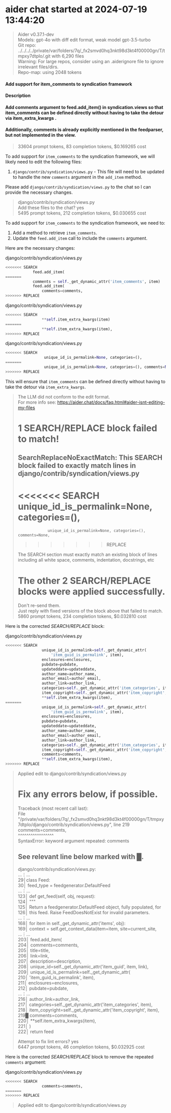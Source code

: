 
# aider chat started at 2024-07-19 13:44:20

> Aider v0.37.1-dev  
> Models: gpt-4o with diff edit format, weak model gpt-3.5-turbo  
> Git repo: ../../../../private/var/folders/7q/_fx2smvd0hq3nkt98d3kt4f00000gn/T/tmpxy7dtplo/.git with 6,290 files  
> Warning: For large repos, consider using an .aiderignore file to ignore irrelevant files/dirs.  
> Repo-map: using 2048 tokens  

#### Add support for item_comments to syndication framework  
#### Description  
#### 	  
#### Add comments argument to feed.add_item() in syndication.views so that item_comments can be defined directly without having to take the detour via item_extra_kwargs .  
#### Additionally, comments is already explicitly mentioned in the feedparser, but not implemented in the view.  
> 33604 prompt tokens, 83 completion tokens, $0.169265 cost  

To add support for `item_comments` to the syndication framework, we will likely need to edit the following files:

1. `django/contrib/syndication/views.py` - This file will need to be updated to handle the new `comments` argument in the `add_item` method.

Please add `django/contrib/syndication/views.py` to the chat so I can provide the necessary changes.

> django/contrib/syndication/views.py  
> Add these files to the chat? yes  
> 5495 prompt tokens, 212 completion tokens, $0.030655 cost  

To add support for `item_comments` to the syndication framework, we need to:

1. Add a method to retrieve `item_comments`.
2. Update the `feed.add_item` call to include the `comments` argument.

Here are the necessary changes:

django/contrib/syndication/views.py
```python
<<<<<<< SEARCH
            feed.add_item(
=======
            comments = self._get_dynamic_attr('item_comments', item)
            feed.add_item(
                comments=comments,
>>>>>>> REPLACE
```

django/contrib/syndication/views.py
```python
<<<<<<< SEARCH
                **self.item_extra_kwargs(item)
=======
                **self.item_extra_kwargs(item),
>>>>>>> REPLACE
```

django/contrib/syndication/views.py
```python
<<<<<<< SEARCH
                 unique_id_is_permalink=None, categories=(),
=======
                 unique_id_is_permalink=None, categories=(), comments=None,
>>>>>>> REPLACE
```

This will ensure that `item_comments` can be defined directly without having to take the detour via `item_extra_kwargs`.

> The LLM did not conform to the edit format.  
> For more info see: https://aider.chat/docs/faq.html#aider-isnt-editing-my-files  
> # 1 SEARCH/REPLACE block failed to match!  
>   
> ## SearchReplaceNoExactMatch: This SEARCH block failed to exactly match lines in django/contrib/syndication/views.py  
> <<<<<<< SEARCH  
>                  unique_id_is_permalink=None, categories=(),  
> =======  
>                  unique_id_is_permalink=None, categories=(), comments=None,  
> >>>>>>> REPLACE  
>   
> The SEARCH section must exactly match an existing block of lines including all white space, comments, indentation, docstrings, etc  
>   
> # The other 2 SEARCH/REPLACE blocks were applied successfully.  
> Don't re-send them.  
> Just reply with fixed versions of the block above that failed to match.  
> 5860 prompt tokens, 234 completion tokens, $0.032810 cost  

Here is the corrected *SEARCH/REPLACE* block:

django/contrib/syndication/views.py
```python
<<<<<<< SEARCH
                unique_id_is_permalink=self._get_dynamic_attr(
                    'item_guid_is_permalink', item),
                enclosures=enclosures,
                pubdate=pubdate,
                updateddate=updateddate,
                author_name=author_name,
                author_email=author_email,
                author_link=author_link,
                categories=self._get_dynamic_attr('item_categories', item),
                item_copyright=self._get_dynamic_attr('item_copyright', item),
                **self.item_extra_kwargs(item),
=======
                unique_id_is_permalink=self._get_dynamic_attr(
                    'item_guid_is_permalink', item),
                enclosures=enclosures,
                pubdate=pubdate,
                updateddate=updateddate,
                author_name=author_name,
                author_email=author_email,
                author_link=author_link,
                categories=self._get_dynamic_attr('item_categories', item),
                item_copyright=self._get_dynamic_attr('item_copyright', item),
                comments=comments,
                **self.item_extra_kwargs(item),
>>>>>>> REPLACE
```

> Applied edit to django/contrib/syndication/views.py  
>  
> # Fix any errors below, if possible.  
>  
> Traceback (most recent call last):  
> File "/private/var/folders/7q/_fx2smvd0hq3nkt98d3kt4f00000gn/T/tmpxy7dtplo/django/contrib/syndication/views.py", line 219  
> comments=comments,  
> ^^^^^^^^^^^^^^^^^  
> SyntaxError: keyword argument repeated: comments  
>  
> ## See relevant line below marked with █.  
>  
> django/contrib/syndication/views.py:  
> ...⋮...  
> 29│class Feed:  
> 30│    feed_type = feedgenerator.DefaultFeed  
> ...⋮...  
> 123│    def get_feed(self, obj, request):  
> 124│        """  
> 125│        Return a feedgenerator.DefaultFeed object, fully populated, for  
> 126│        this feed. Raise FeedDoesNotExist for invalid parameters.  
> ...⋮...  
> 168│        for item in self._get_dynamic_attr('items', obj):  
> 169│            context = self.get_context_data(item=item, site=current_site,  
> ...⋮...  
> 203│            feed.add_item(  
> 204│                comments=comments,  
> 205│                title=title,  
> 206│                link=link,  
> 207│                description=description,  
> 208│                unique_id=self._get_dynamic_attr('item_guid', item, link),  
> 209│                unique_id_is_permalink=self._get_dynamic_attr(  
> 210│                    'item_guid_is_permalink', item),  
> 211│                enclosures=enclosures,  
> 212│                pubdate=pubdate,  
> ...⋮...  
> 216│                author_link=author_link,  
> 217│                categories=self._get_dynamic_attr('item_categories', item),  
> 218│                item_copyright=self._get_dynamic_attr('item_copyright', item),  
> 219█                comments=comments,  
> 220│                **self.item_extra_kwargs(item),  
> 221│            )  
> 222│        return feed  
>  
> Attempt to fix lint errors? yes  
> 6447 prompt tokens, 46 completion tokens, $0.032925 cost  

Here is the corrected *SEARCH/REPLACE* block to remove the repeated `comments` argument:

django/contrib/syndication/views.py
```python
<<<<<<< SEARCH
                comments=comments,
=======
>>>>>>> REPLACE
```

> Applied edit to django/contrib/syndication/views.py  
